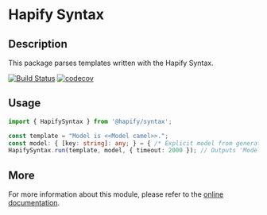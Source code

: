 # Hapify Syntax

## Description

This package parses templates written with the Hapify Syntax.

[![Build Status](https://api.travis-ci.com/hapify/syntax.svg?branch=master)](https://api.travis-ci.com/hapify/syntax) [![codecov](https://codecov.io/gh/hapify/syntax/branch/master/graph/badge.svg)](https://codecov.io/gh/hapify/syntax)

## Usage

```typescript
import { HapifySyntax } from '@hapify/syntax';

const template = "Model is <<Model camel>>.";
const model: { [key: string]: any; } = { /* Explicit model from generator */ };
HapifySyntax.run(template, model, { timeout: 2000 }); // Outputs 'Model is userProfile'.
```

## More

For more information about this module, please refer to the [online documentation](https://docs.hapify.io/en/latest/templating/hapify/syntax/).

